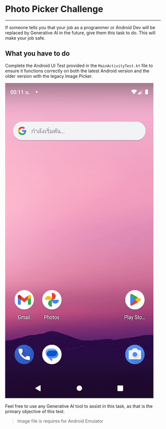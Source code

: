 # Photo Picker Challenge
---
If someone tells you that your job as a programmer or Android Dev will be replaced by Generative AI in the future, give them this task to do. This will make your job safe.

## What you have to do
Complete the Android UI Test provided in the `MainActivityTest.kt` file to ensure it functions correctly on both the latest Android version and the older version with the legacy Image Picker.

![Expect UI test](./public/sample.gif)

Feel free to use any Generative AI tool to assist in this task, as that is the primary objective of this test.

> Image file is requires for Android Emulator
